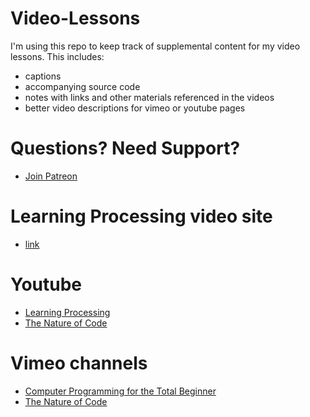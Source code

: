 # Video-Lessons

I'm using this repo to keep track of supplemental content for my video lessons. This includes:
* captions
* accompanying source code
* notes with links and other materials referenced in the videos
* better video descriptions for vimeo or youtube pages

# Questions? Need Support?
* <a href="http://patreon.com/codingtrain">Join Patreon</a>

# Learning Processing video site
* <a href="http://learningprocessing.com/videos/">link</a>

# Youtube
* <a href="https://www.youtube.com/user/shiffman/playlists?view=50&shelf_id=2&sort=dd">Learning Processing</a>
* <a href="https://www.youtube.com/user/shiffman/playlists?view=50&shelf_id=6&sort=dd">The Nature of Code</a>

# Vimeo channels
* <a href="https://vimeo.com/channels/introcompmedia">Computer Programming for the Total Beginner</a>
* <a href="https://vimeo.com/channels/natureofcode">The Nature of Code</a>
